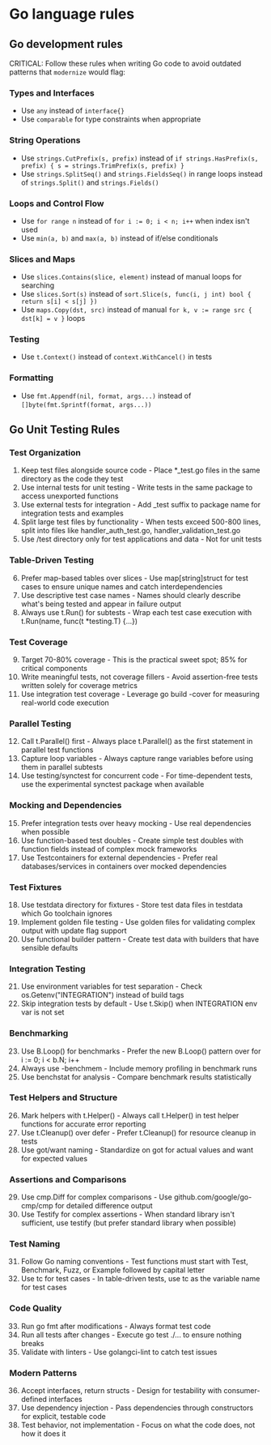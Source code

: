 # Go language rules

## Go development rules

CRITICAL: Follow these rules when writing Go code to avoid outdated patterns that `modernize` would flag:

### Types and Interfaces
- Use `any` instead of `interface{}`
- Use `comparable` for type constraints when appropriate

### String Operations
- Use `strings.CutPrefix(s, prefix)` instead of `if strings.HasPrefix(s, prefix) { s = strings.TrimPrefix(s, prefix) }`
- Use `strings.SplitSeq()` and `strings.FieldsSeq()` in range loops instead of `strings.Split()` and `strings.Fields()`

### Loops and Control Flow
- Use `for range n` instead of `for i := 0; i < n; i++` when index isn't used
- Use `min(a, b)` and `max(a, b)` instead of if/else conditionals

### Slices and Maps
- Use `slices.Contains(slice, element)` instead of manual loops for searching
- Use `slices.Sort(s)` instead of `sort.Slice(s, func(i, j int) bool { return s[i] < s[j] })`
- Use `maps.Copy(dst, src)` instead of manual `for k, v := range src { dst[k] = v }` loops

### Testing
- Use `t.Context()` instead of `context.WithCancel()` in tests

### Formatting
- Use `fmt.Appendf(nil, format, args...)` instead of `[]byte(fmt.Sprintf(format, args...))`


## Go Unit Testing Rules

### Test Organization

  1. Keep test files alongside source code - Place *_test.go files in the
  same directory as the code they test
  2. Use internal tests for unit testing - Write tests in the same package
  to access unexported functions
  3. Use external tests for integration - Add _test suffix to package name
  for integration tests and examples
  4. Split large test files by functionality - When tests exceed 500-800
  lines, split into files like handler_auth_test.go,
  handler_validation_test.go
  5. Use /test directory only for test applications and data - Not for unit
  tests

### Table-Driven Testing

  6. Prefer map-based tables over slices - Use map[string]struct for test
  cases to ensure unique names and catch interdependencies
  7. Use descriptive test case names - Names should clearly describe what's
  being tested and appear in failure output
  8. Always use t.Run() for subtests - Wrap each test case execution with
  t.Run(name, func(t *testing.T) {...})

### Test Coverage

  9. Target 70-80% coverage - This is the practical sweet spot; 85% for
  critical components
  10. Write meaningful tests, not coverage fillers - Avoid assertion-free
  tests written solely for coverage metrics
  11. Use integration test coverage - Leverage go build -cover for measuring
   real-world code execution

### Parallel Testing

  12. Call t.Parallel() first - Always place t.Parallel() as the first
  statement in parallel test functions
  13. Capture loop variables - Always capture range variables before using
  them in parallel subtests
  14. Use testing/synctest for concurrent code - For time-dependent tests,
  use the experimental synctest package when available

### Mocking and Dependencies

  15. Prefer integration tests over heavy mocking - Use real dependencies
  when possible
  16. Use function-based test doubles - Create simple test doubles with
  function fields instead of complex mock frameworks
  17. Use Testcontainers for external dependencies - Prefer real
  databases/services in containers over mocked dependencies

### Test Fixtures

  18. Use testdata directory for fixtures - Store test data files in
  testdata which Go toolchain ignores
  19. Implement golden file testing - Use golden files for validating
  complex output with update flag support
  20. Use functional builder pattern - Create test data with builders that
  have sensible defaults

### Integration Testing

  21. Use environment variables for test separation - Check
  os.Getenv("INTEGRATION") instead of build tags
  22. Skip integration tests by default - Use t.Skip() when INTEGRATION env
  var is not set

### Benchmarking

  23. Use B.Loop() for benchmarks - Prefer the new B.Loop() pattern over for
   i := 0; i < b.N; i++
  24. Always use -benchmem - Include memory profiling in benchmark runs
  25. Use benchstat for analysis - Compare benchmark results statistically

### Test Helpers and Structure

  26. Mark helpers with t.Helper() - Always call t.Helper() in test helper
  functions for accurate error reporting
  27. Use t.Cleanup() over defer - Prefer t.Cleanup() for resource cleanup
  in tests
  28. Use got/want naming - Standardize on got for actual values and want
  for expected values

### Assertions and Comparisons

  29. Use cmp.Diff for complex comparisons - Use
  github.com/google/go-cmp/cmp for detailed difference output
  30. Use Testify for complex assertions - When standard library isn't
  sufficient, use testify (but prefer standard library when possible)

### Test Naming

  31. Follow Go naming conventions - Test functions must start with Test,
  Benchmark, Fuzz, or Example followed by capital letter
  32. Use tc for test cases - In table-driven tests, use tc as the variable
  name for test cases

### Code Quality

  33. Run go fmt after modifications - Always format test code
  34. Run all tests after changes - Execute go test ./... to ensure nothing
  breaks
  35. Validate with linters - Use golangci-lint to catch test issues

### Modern Patterns

  36. Accept interfaces, return structs - Design for testability with
  consumer-defined interfaces
  37. Use dependency injection - Pass dependencies through constructors for
  explicit, testable code
  38. Test behavior, not implementation - Focus on what the code does, not
  how it does it